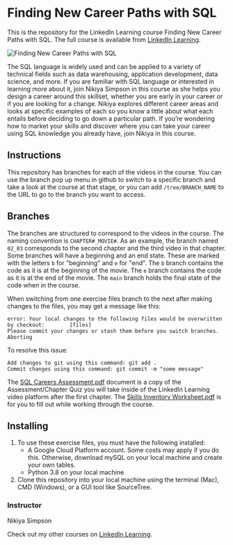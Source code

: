 # Finding New Career Paths with SQL
This is the repository for the LinkedIn Learning course Finding New Career Paths with SQL. The full course is available from [LinkedIn Learning][lil-course-url].

![Finding New Career Paths with SQL][lil-thumbnail-url] 

The SQL language is widely used and can be applied to a variety of technical fields such as data warehousing, application development, data science, and more. If you are familiar with SQL language or interested in learning more about it, join Nikiya Simpson in this course as she helps you design a career around this skillset, whether you are early in your career or if you are looking for a change. Nikiya explores different career areas and looks at specific examples of each so you know a little about what each entails before deciding to go down a particular path. If you’re wondering how to market your skills and discover where you can take your career using SQL knowledge you already have, join Nikiya in this course.

## Instructions
This repository has branches for each of the videos in the course. You can use the branch pop up menu in github to switch to a specific branch and take a look at the course at that stage, or you can add `/tree/BRANCH_NAME` to the URL to go to the branch you want to access.

## Branches
The branches are structured to correspond to the videos in the course. The naming convention is `CHAPTER#_MOVIE#`. As an example, the branch named `02_03` corresponds to the second chapter and the third video in that chapter. 
Some branches will have a beginning and an end state. These are marked with the letters `b` for "beginning" and `e` for "end". The `b` branch contains the code as it is at the beginning of the movie. The `e` branch contains the code as it is at the end of the movie. The `main` branch holds the final state of the code when in the course.

When switching from one exercise files branch to the next after making changes to the files, you may get a message like this:

    error: Your local changes to the following files would be overwritten by checkout:        [files]
    Please commit your changes or stash them before you switch branches.
    Aborting

To resolve this issue:
	
    Add changes to git using this command: git add .
	Commit changes using this command: git commit -m "some message"

The [SQL Careers Assessment.pdf](https://github.com/LinkedInLearning/finding-new-career-paths-with-sql-2881262/blob/main/SQL%20Careers%20Assessment.pdf) document is a copy of the Assessment/Chapter Quiz you will take inside of the LinkedIn Learning video platform after the first chapter. The [Skills Inventory Worksheet.pdf](https://github.com/LinkedInLearning/finding-new-career-paths-with-sql-2881262/blob/main/Skills%20Inventory%20Worksheet.pdf) is for you to fill out while working through the course.

## Installing
1. To use these exercise files, you must have the following installed:
	- A Google Cloud Platform account. Some costs may apply if you do this. Otherwise, download mySQL on your local machine and create your own tables.
	- Python 3.8 on your local machine
2. Clone this repository into your local machine using the terminal (Mac), CMD (Windows), or a GUI tool like SourceTree.


### Instructor

Nikiya Simpson 
                            


                            

Check out my other courses on [LinkedIn Learning](https://www.linkedin.com/learning/instructors/nikiya-simpson).

[lil-course-url]: https://www.linkedin.com/learning/finding-new-career-paths-with-sql
[lil-thumbnail-url]: https://cdn.lynda.com/course/2881262/2881262-1634842876132-16x9.jpg





